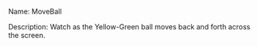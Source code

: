 Name: MoveBall

Description: Watch as the Yellow-Green ball moves back and forth across the screen.
